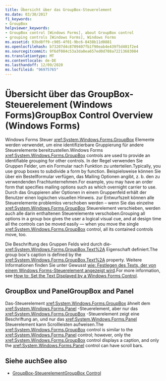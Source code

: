 ```yaml
---
title: Übersicht über das GroupBox-Steuerelement
ms.date: 03/30/2017
f1_keywords:
- GroupBox
helpviewer_keywords:
- GroupBox control [Windows Forms], about GroupBox control
- grouping controls [Windows Forms], Windows Forms
ms.assetid: 03bd8ff9-c905-4f01-9bc6-8438b11d0881
ms.openlocfilehash: b73207d4c8709407fb1f90eab4e439f5d401f2e4
ms.sourcegitcommit: 9f6df084c53a3da0ea657ed0d708a72213683084
ms.translationtype: MT
ms.contentlocale: de-DE
ms.lasthandoff: 12/09/2020
ms.locfileid: "96975765"
---
```

# <a name="groupbox-control-overview-windows-forms"></a><span data-ttu-id="f8c25-102">Übersicht über das GroupBox-Steuerelement (Windows Forms)</span><span class="sxs-lookup"><span data-stu-id="f8c25-102">GroupBox Control Overview (Windows Forms)</span></span>
<span data-ttu-id="f8c25-103">Windows Forms Steuer <xref:System.Windows.Forms.GroupBox> Elemente werden verwendet, um eine identifizierbare Gruppierung für andere Steuerelemente bereitzustellen.</span><span class="sxs-lookup"><span data-stu-id="f8c25-103">Windows Forms <xref:System.Windows.Forms.GroupBox> controls are used to provide an identifiable grouping for other controls.</span></span> <span data-ttu-id="f8c25-104">In der Regel verwenden Sie Gruppen Felder, um ein Formular nach Funktion zu unterteilen.</span><span class="sxs-lookup"><span data-stu-id="f8c25-104">Typically, you use group boxes to subdivide a form by function.</span></span> <span data-ttu-id="f8c25-105">Beispielsweise können Sie über ein Bestellformular verfügen, das Mailing Optionen angibt, z. b. den zu verwendenden Frachtunternehmen.</span><span class="sxs-lookup"><span data-stu-id="f8c25-105">For example, you may have an order form that specifies mailing options such as which overnight carrier to use.</span></span> <span data-ttu-id="f8c25-106">Durch das Gruppieren aller Optionen in einem Gruppenfeld erhält der Benutzer einen logischen visuellen Hinweis. zur Entwurfszeit können alle Steuerelemente problemlos verschoben werden – wenn Sie das einzelne <xref:System.Windows.Forms.GroupBox> Steuerelement verschieben, werden auch alle darin enthaltenen Steuerelemente verschoben.</span><span class="sxs-lookup"><span data-stu-id="f8c25-106">Grouping all options in a group box gives the user a logical visual cue, and at design time all the controls can be moved easily — when you move the single <xref:System.Windows.Forms.GroupBox> control, all its contained controls move, too.</span></span>  
  
 <span data-ttu-id="f8c25-107">Die Beschriftung des Gruppen Felds wird durch die- <xref:System.Windows.Forms.GroupBox.Text%2A> Eigenschaft definiert.</span><span class="sxs-lookup"><span data-stu-id="f8c25-107">The group box's caption is defined by the <xref:System.Windows.Forms.GroupBox.Text%2A> property.</span></span> <span data-ttu-id="f8c25-108">Weitere Informationen finden Sie unter Gewusst [wie: Festlegen des Texts, der von einem Windows Forms-Steuerelement angezeigt wird](how-to-set-the-text-displayed-by-a-windows-forms-control.md).</span><span class="sxs-lookup"><span data-stu-id="f8c25-108">For more information, see [How to: Set the Text Displayed by a Windows Forms Control](how-to-set-the-text-displayed-by-a-windows-forms-control.md).</span></span>  
  
## <a name="groupbox-and-panel"></a><span data-ttu-id="f8c25-109">GroupBox und Panel</span><span class="sxs-lookup"><span data-stu-id="f8c25-109">GroupBox and Panel</span></span>  
 <span data-ttu-id="f8c25-110">Das-Steuerelement <xref:System.Windows.Forms.GroupBox> ähnelt dem <xref:System.Windows.Forms.Panel> -Steuerelement, aber nur das <xref:System.Windows.Forms.GroupBox> -Steuerelement zeigt eine Beschriftung an, und nur das <xref:System.Windows.Forms.Panel> Steuerelement kann Scrollleisten aufweisen.</span><span class="sxs-lookup"><span data-stu-id="f8c25-110">The <xref:System.Windows.Forms.GroupBox> control is similar to the <xref:System.Windows.Forms.Panel> control; however, only the <xref:System.Windows.Forms.GroupBox> control displays a caption, and only the <xref:System.Windows.Forms.Panel> control can have scroll bars.</span></span>  
  
## <a name="see-also"></a><span data-ttu-id="f8c25-111">Siehe auch</span><span class="sxs-lookup"><span data-stu-id="f8c25-111">See also</span></span>

- [<span data-ttu-id="f8c25-112">GroupBox-Steuerelement</span><span class="sxs-lookup"><span data-stu-id="f8c25-112">GroupBox Control</span></span>](groupbox-control-windows-forms.md)
